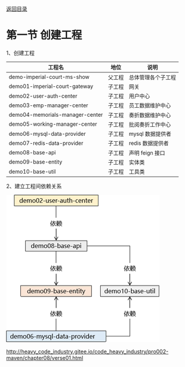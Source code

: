[返回目录](/blog/maven/index.md)

# 第一节 创建工程

1、创建工程

| 工程名                          | 地位   | 说明               |
| ------------------------------- | ------ | ------------------ |
| demo-imperial-court-ms-show     | 父工程 | 总体管理各个子工程 |
| demo01-imperial-court-gateway   | 子工程 | 网关               |
| demo02-user-auth-center         | 子工程 | 用户中心           |
| demo03-emp-manager-center       | 子工程 | 员工数据维护中心   |
| demo04-memorials-manager-center | 子工程 | 奏折数据维护中心   |
| demo05-working-manager-center   | 子工程 | 批阅奏折工作中心   |
| demo06-mysql-data-provider      | 子工程 | mysql 数据提供者   |
| demo07-redis-data-provider      | 子工程 | redis 数据提供者   |
| demo08-base-api                 | 子工程 | 声明 feign 接口    |
| demo09-base-entity              | 子工程 | 实体类             |
| demo10-base-util                | 子工程 | 工具类             |

2、建立工程间依赖关系

![工程间依赖关系](img/maven-microservices-1.png)

http://heavy_code_industry.gitee.io/code_heavy_industry/pro002-maven/chapter08/verse01.html
